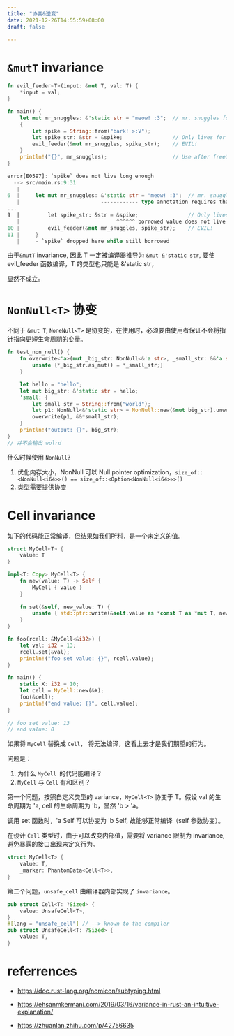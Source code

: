 ```yaml
---
title: "协变&逆变"
date: 2021-12-26T14:55:59+08:00
draft: false

---
```


# `&mutT` invariance

```rust
fn evil_feeder<T>(input: &mut T, val: T) {
    *input = val;
}

fn main() {
    let mut mr_snuggles: &'static str = "meow! :3";  // mr. snuggles forever!!
    {
        let spike = String::from("bark! >:V");
        let spike_str: &str = &spike;                // Only lives for the block
        evil_feeder(&mut mr_snuggles, spike_str);    // EVIL!
    }
    println!("{}", mr_snuggles);                     // Use after free?
}
```

```rust
error[E0597]: `spike` does not live long enough
  --> src/main.rs:9:31
   |
6  |     let mut mr_snuggles: &'static str = "meow! :3";  // mr. snuggles forever!!
   |                          ------------ type annotation requires that `spike` is borrowed for `'static`
...
9  |         let spike_str: &str = &spike;                // Only lives for the block
   |                               ^^^^^^ borrowed value does not live long enough
10 |         evil_feeder(&mut mr_snuggles, spike_str);    // EVIL!
11 |     }
   |     - `spike` dropped here while still borrowed
```

由于`&mutT` invariance, 因此  T 一定被编译器推导为 `&mut &'static str`, 要使 evil_feeder 函数编译，T 的类型也只能是 &'static str，

显然不成立。

# `NonNull<T>` 协变

不同于 `&mut T`,  `NoneNull<T>` 是协变的，在使用时，必须要由使用者保证不会将指针指向更短生命周期的变量。

```rust
fn test_non_null() {
	fn overwrite<'a>(mut _big_str: NonNull<&'a str>, _small_str: &&'a str) {
		unsafe {*_big_str.as_mut() = *_small_str;}
	}

	let hello = "hello";
	let mut big_str: &'static str = hello;
	'small: {
		let small_str = String::from("world");
		let p1: NonNull<&'static str> = NonNull::new(&mut big_str).unwrap();
		overwrite(p1, &&*small_str);
	}
	println!("output: {}", big_str);
}
// 并不会输出 wolrd
```

什么时候使用 `NonNull`?

1. 优化内存大小，NonNull 可以 Null pointer optimization，`size_of::<NonNull<i64>>() == size_of::<Option<NonNull<i64>>>()`
2. 类型需要提供协变

# Cell invariance

如下的代码能正常编译，但结果如我们所料，是一个未定义的值。

```rust
struct MyCell<T> {
    value: T
}

impl<T: Copy> MyCell<T> {
    fn new(value: T) -> Self {
        MyCell { value }
    }
    
    fn set(&self, new_value: T) {
        unsafe { std::ptr::write(&self.value as *const T as *mut T, new_value); 
    }
}

fn foo(rcell: &MyCell<&i32>) { 
    let val: i32 = 13;
    rcell.set(&val);
    println!("foo set value: {}", rcell.value);
}

fn main() {
    static X: i32 = 10;
    let cell = MyCell::new(&X);
    foo(&cell);
    println!("end value: {}", cell.value);
}
    
// foo set value: 13
// end value: 0
```

如果将 `MyCell` 替换成 `Cell`， 将无法编译，这看上去才是我们期望的行为。

问题是：

1. 为什么 `MyCell `的代码能编译？
2. `MyCell` 与 `Cell` 有和区别？

第一个问题，按照自定义类型的 variance，`MyCell<T>` 协变于 T。假设 val 的生命周期为 'a, cell 的生命周期为 'b，显然 'b > 'a。

调用 set 函数时，'a Self 可以协变为 'b Self, 故能够正常编译（self 参数协变）。

在设计 `Cell` 类型时，由于可以改变内部值，需要将 variance 限制为 invariance, 避免暴露的接口出现未定义行为。

```rust
struct MyCell<T> {
    value: T,
    _marker: PhantomData<Cell<T>>,
}
```

第二个问题，`unsafe_cell` 由编译器内部实现了 `invariance`。

```rust
pub struct Cell<T: ?Sized> {
    value: UnsafeCell<T>,
}
#[lang = "unsafe_cell"] // --> known to the compiler
pub struct UnsafeCell<T: ?Sized> {
    value: T,
}
```



# referrences

- https://doc.rust-lang.org/nomicon/subtyping.html

- https://ehsanmkermani.com/2019/03/16/variance-in-rust-an-intuitive-explanation/
- https://zhuanlan.zhihu.com/p/42756635



